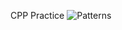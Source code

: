 CPP Practice
![Patterns](https://github.com/sushil026/cpp_practice/assets/68173862/c09869f3-e56f-4082-b106-653e4094ae13)
